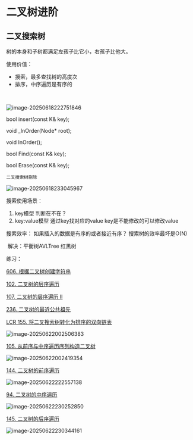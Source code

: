 # 二叉树进阶



## 二叉搜索树

树的本身和子树都满足左孩子比它小，右孩子比他大。

使用价值：

- 搜索，最多查找树的高度次
- 排序，中序遍历是有序的

​					



![image-20250618222751846](C:\Users\LIYUFENG\AppData\Roaming\Typora\typora-user-images\image-20250618222751846.png)

bool insert(const K& key);

void _InOrder(Node* root);

void InOrder();

bool Find(const K& key);

bool Erase(const K& key);

```
二叉搜索树删除
```

![image-20250618233045967](C:\Users\LIYUFENG\AppData\Roaming\Typora\typora-user-images\image-20250618233045967.png)

搜索使用场景：

1. key模型  	            判断在不在？
2. key:value模型       通过key找对应的value       key是不能修改的可以修改value



搜索效率：    如果插入的数据是有序的或者接近有序？ 搜索树的效率最坏是O(N)

​						解决：平衡树AVLTree     红黑树



练习：

[606. 根据二叉树创建字符串](https://leetcode.cn/problems/construct-string-from-binary-tree/)

[102. 二叉树的层序遍历](https://leetcode.cn/problems/binary-tree-level-order-traversal/)

[107. 二叉树的层序遍历 II](https://leetcode.cn/problems/binary-tree-level-order-traversal-ii/)

[236. 二叉树的最近公共祖先](https://leetcode.cn/problems/lowest-common-ancestor-of-a-binary-tree/)

[LCR 155. 将二叉搜索树转化为排序的双向链表](https://leetcode.cn/problems/er-cha-sou-suo-shu-yu-shuang-xiang-lian-biao-lcof/)

![image-20250622002506383](C:\Users\LIYUFENG\AppData\Roaming\Typora\typora-user-images\image-20250622002506383.png)

[105. 从前序与中序遍历序列构造二叉树](https://leetcode.cn/problems/construct-binary-tree-from-preorder-and-inorder-traversal/)

![image-20250622002419354](C:\Users\LIYUFENG\AppData\Roaming\Typora\typora-user-images\image-20250622002419354.png)

[144. 二叉树的前序遍历](https://leetcode.cn/problems/binary-tree-preorder-traversal/)

![image-20250622222557138](C:\Users\LIYUFENG\AppData\Roaming\Typora\typora-user-images\image-20250622222557138.png)

[94. 二叉树的中序遍历](https://leetcode.cn/problems/binary-tree-inorder-traversal/)

![image-20250622230252850](C:\Users\LIYUFENG\AppData\Roaming\Typora\typora-user-images\image-20250622230252850.png)

[145. 二叉树的后序遍历](https://leetcode.cn/problems/binary-tree-postorder-traversal/)

![image-20250622230344161](C:\Users\LIYUFENG\AppData\Roaming\Typora\typora-user-images\image-20250622230344161.png)
